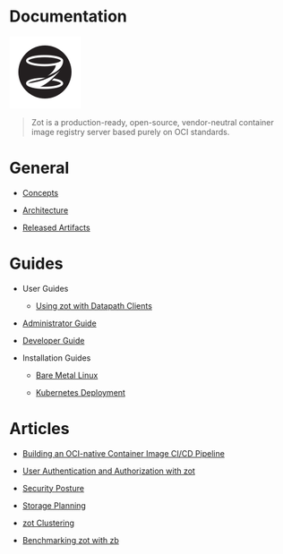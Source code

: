 # Documentation

![zot logo 192x192](assets/images/zot-logo-70x70.png)

> Zot is a production-ready, open-source, vendor-neutral container image
> registry server based purely on OCI standards.

# General

-   [Concepts](general/zot-concepts.md)

-   [Architecture](general/architecture.md)

-   [Released Artifacts](general/artifacts.md)

# Guides

-   User Guides

    -   [Using zot with Datapath Clients](user-guides/user-guide-datapath.md)

-   [Administrator Guide](admin-guide/admin-guide.md)

-   [Developer Guide](developer-guide/developer-guide.md)
  
-   Installation Guides

    -   [Bare Metal Linux](install-guides/install-guide-linux.md)

    -   [Kubernetes Deployment](install-guides/install-guide-k8s.md)


# Articles

-   [Building an OCI-native Container Image CI/CD Pipeline](articles/building-ci-cd-pipeline.md)

-   [User Authentication and Authorization with zot](articles/authn-authz.md)

-   [Security Posture](articles/security-posture.md)

-   [Storage Planning](articles/storage.md)

-   [zot Clustering](articles/clustering.md)

-   [Benchmarking zot with zb](articles/benchmarking-with-zb.md)
